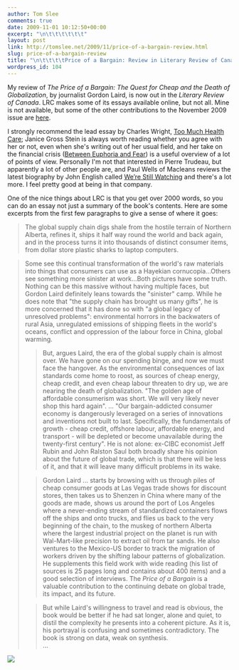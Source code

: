 ```yaml
---
author: Tom Slee
comments: true
date: 2009-11-01 10:12:50+00:00
excerpt: "\n\t\t\t\t\t\t"
layout: post
link: http://tomslee.net/2009/11/price-of-a-bargain-review.html
slug: price-of-a-bargain-review
title: "\n\t\t\t\tPrice of a Bargain: Review in Literary Review of Canada\t\t"
wordpress_id: 104
---
```



				

My review of _The Price of a Bargain: The Quest for Cheap and the Death of Globalization_, by journalist Gordon Laird, is now out in the _Literary Review of Canada_. LRC makes some of its essays available online, but not all. Mine is not available, but some of the other contributions to the November 2009 issue are [here](http://reviewcanada.ca/magazine/2009/11/).   
  
I strongly recommend the lead essay by Charles Wright, [Too Much Health Care](http://reviewcanada.ca/essays/2009/11/01/too-much-health-care/); Janice Gross Stein is always worth reading whether you agree with her or not, even when she's writing out of her usual field, and her take on the financial crisis ([Between Euphoria and Fear](http://reviewcanada.ca/essays/2009/11/01/between-euphoria-and-fear/)) is a useful overview of a lot of points of view. Personally I'm not that interested in Pierre Trudeau, but apparently a lot of other people are, and Paul Wells of Macleans reviews the latest biography by John English called [We’re Still Watching](http://reviewcanada.ca/reviews/2009/11/01/we-re-still-watching/) and there's a lot more. I feel pretty good at being in that company.  
  
One of the nice things about LRC is that you get over 2000 words, so you can do an essay not just a summary of the book's contents. Here are some excerpts from the first few paragraphs to give a sense of where it goes:  


<blockquote>The global supply chain digs shale from the hostile terrain of Northern Alberta, refines it, ships it half way round the world and back again, and in the process turns it into thousands of distinct consumer items, from dollar store plastic sharks to laptop computers.</blockquote>

<blockquote>Some see this continual transformation of the world's raw materials into things that consumers can use as a Hayekian cornucopia...Others see something more sinister at work...Both pictures have some truth. Nothing can be this massive without having multiple faces, but Gordon Laird definitely leans towards the "sinister" camp. While he does note that "the supply chain has brought us many gifts", he is more concerned that it has done so with "a global legacy of unresolved problems": environmental horrors in the backwaters of rural Asia, unregulated emissions of shipping fleets in the world's oceans, conflict and oppression of the labour force in China, global warming.  
  

> 
> But, argues Laird, the era of the global supply chain is almost over. We have gone on our spending binge, and now we must face the hangover. As the environmental consequences of lax standards come home to roost, as sources of cheap energy, cheap credit, and even cheap labour threaten to dry up, we are nearing the death of globalization. "The golden age of affordable consumerism was short. We will very likely never shop this hard again". ... "Our bargain-addicted consumer economy is dangerously leveraged on a series of innovations and inventions not built to last. Specifically, the fundamentals of growth - cheap credit, offshore labour, affordable energy, and transport - will be depleted or become unavailable during the twenty-first century". He is not alone: ex-CIBC economist Jeff Rubin and John Ralston Saul both broadly share his opinion about the future of global trade, which is that there will be less of it, and that it will leave many difficult problems in its wake.  
  

> 
> Gordon Laird ... starts by browsing with us through piles of cheap consumer goods at Las Vegas trade shows for discount stores, then takes us to Shenzen in China where many of the goods are made, shows us around the port of Los Angeles where a never-ending stream of standardized containers flows off the ships and onto trucks, and flies us back to the very beginning of the chain, to the muskeg of northern Alberta where the largest industrial project on the planet is run with Wal-Mart-like precision to extract oil from tar sands. He also ventures to the Mexico-US border to track the migration of workers driven by the shifting labour patterns of globalization. He supplements this field work with wide reading (his list of sources is 25 pages long and contains about 400 items) and a good selection of interviews. The _Price of a Bargain_ is a valuable contribution to the continuing debate on global trade, its impact, and its future.  
  

> 
> But while Laird's willingness to travel and read is obvious, the book would be better if he had sat longer, alone and quiet, to distil the complexity he presents into a coherent picture. As it is, his portrayal is confusing and sometimes contradictory. The book is strong on data, weak on synthesis.  
...
> 
> </blockquote>

  
  


![](http://img.zemanta.com/pixy.gif?x-id=ed5e9359-caf4-822d-96ea-f15e0e241ec4)


		
